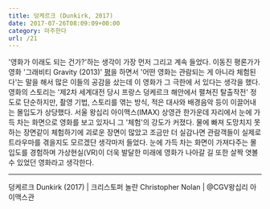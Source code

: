 ```yaml
---
title: 덩케르크 (Dunkirk, 2017)
date: 2017-07-26T08:09:09+00:00
category: 마주한다
url: /21
---
```


'영화가 이래도 되는 건가?'하는 생각이 가장 먼저 그리고 계속 들었다. 이동진 평론가가 영화 '그래비티 Gravity (2013)'
<a rel="noreferrer noopener" href="http://blog.naver.com/lifeisntcool/130177974682" target="_blank">평</a>을 하면서 '어떤 영화는 관람되는 게 아니라 체험된다'는 말을 해서 많은 이들의 공감을 샀는데 이 영화가 그 극한에 서 있다는 생각을 했다. 영화의 스토리는 '제2차 세계대전 당시 프랑스 덩케르크 해안에서 펼쳐진 탈출작전' 정도로 단순하지만, 촬영 기법, 스토리를 엮는 방식, 적은 대사와 배경음악 등이 이끌어내는 몰입도가 상당했다. 서울 왕십리 아이맥스(IMAX) 상영관 한가운데 자리에서 눈에 가득 차는 화면으로 영화를 보고 있자니 그 '체험'의 강도가 커졌다. 물에 빠져 도망치지 못하는 장면같이 체험하기에 괴로운 장면이 많았고 조금만 더 실감나면 관람객들이 실제로 트라우마를 겪을지도 모르겠단 생각마저 들었다. 눈에 가득 차는 화면이 가져다주는 몰입도를 경험하며 가상현실(VR)이 더욱 발달한 미래에 영화가 나아갈 길 또한 살짝 엿볼 수 있었던 영화라고 생각한다.

---

덩케르크 Dunkirk (2017) | 크리스토퍼 놀란 Christopher Nolan | @CGV왕십리 아이맥스관

